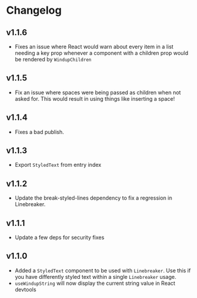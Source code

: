 # Changelog

## v1.1.6

- Fixes an issue where React would warn about every item in a list needing a key prop whenever a component with a children prop would be rendered by `WindupChildren`

## v1.1.5

- Fix an issue where spaces were being passed as children when not asked for. This would result in using things like <Pause> inserting a space!

## v1.1.4

- Fixes a bad publish.

## v1.1.3

- Export `StyledText` from entry index

## v1.1.2

- Update the break-styled-lines dependency to fix a regression in Linebreaker.

## v1.1.1

- Update a few deps for security fixes

## v1.1.0

- Added a `StyledText` component to be used with `Linebreaker`. Use this if you have differently styled text within a single `Linebreaker` usage.
- `useWindupString` will now display the current string value in React devtools
